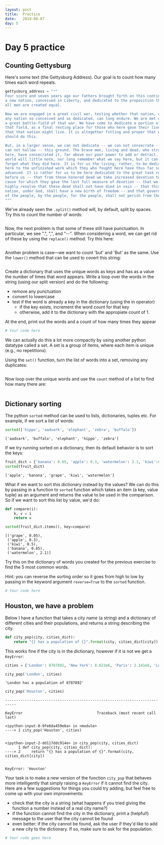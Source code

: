 ```yaml
---
layout: post
title:  Practice
date:   2019-08-07
day: 5
---
```



# Day 5 practice

## Counting Gettysburg

Here's some text (the Gettysburg Address). Our goal is to count how many times each word repeats.


```python
gettysburg_address = """
Four score and seven years ago our fathers brought forth on this continent, 
a new nation, conceived in Liberty, and dedicated to the proposition that 
all men are created equal.

Now we are engaged in a great civil war, testing whether that nation, or 
any nation so conceived and so dedicated, can long endure. We are met on
a great battle-field of that war. We have come to dedicate a portion of
that field, as a final resting place for those who here gave their lives
that that nation might live. It is altogether fitting and proper that we
should do this.

But, in a larger sense, we can not dedicate -- we can not consecrate -- we
can not hallow -- this ground. The brave men, living and dead, who struggled
here, have consecrated it, far above our poor power to add or detract.  The
world will little note, nor long remember what we say here, but it can never
forget what they did here. It is for us the living, rather, to be dedicated
here to the unfinished work which they who fought here have thus far so nobly
advanced. It is rather for us to be here dedicated to the great task remaining
before us -- that from these honored dead we take increased devotion to that
cause for which they gave the last full measure of devotion -- that we here
highly resolve that these dead shall not have died in vain -- that this
nation, under God, shall have a new birth of freedom -- and that government
of the people, by the people, for the people, shall not perish from the earth.
"""
```

We've already seen the `.split()` method will, by default, split by spaces. Try this to count the number of words:


```python

```

Now, the next problem is that some of these still have punctuation. In particular, we see ".", ",", and "--".
When considering a word, we can get rid of these by using the `replace()` method. Try this here:


```python

```

Another problem is case—we want to count 'but' and 'But' as the same. Use the `lower()` method that can be used to covert this string:


```python

```

Create a dictionary that uses the unique words as keys and has as a value the number of times that word appears.
Write a loop over the words in the string (using our split version) and do the following:
- remove any punctuation
- convert to lowercase
- test if the word is already a key in the dictionary (using the in operator)
    * if the key exists, increment the word count for that key
    * otherwise, add it to the dictionary with the appropiate count of 1.
    
At the end, print out the words and a count of how many times they appear


```python
# Your code here
```

We can actually do this a lot more compactly by using another python datatype called a set. A set is a group of items, where each item is unique (e.g., no repetitions).


Using the `set()` function, turn the list of words into a set, removing any duplicates:


```python

```

Now loop over the unique words and use the `count` method of a list to find how many there are:


```python

```

## Dictionary sorting 

The python `sorted` method can be used to lists, dictionaries, tuples etc. For example, if we sort a list of words:


```python
sorted(['hippo', 'aadvark', 'elephant', 'zebra', 'buffalo'])
```




    ['aadvark', 'buffalo', 'elephant', 'hippo', 'zebra']



If we try running sorted on a dictionary, then its default behavior is to sort the keys:


```python
fruit_dict = {'banana': 0.65, 'apple': 0.3, 'watermelon': 2.1, 'kiwi':0.5, 'grape':0.05}
sorted(fruit_dict)
```




    ['apple', 'banana', 'grape', 'kiwi', 'watermelon']



What if we want to sort this dictionary instead by the values? We can do this by passing in a function to `sorted` function which takes an item (a key, value tuple) as an argument and returns the value to be used in the comparison. So if we want to sort this list by value, we'd do:


```python
def compare(i):
    k, v = i
    return v

sorted(fruit_dict.items(), key=compare)
```




    [('grape', 0.05),
     ('apple', 0.3),
     ('kiwi', 0.5),
     ('banana', 0.65),
     ('watermelon', 2.1)]



Try this on the dictionary of words you created for the previous exercise to find the 5 most common words. 

Hint: you can reverse the sorting order so it goes from high to low by passing in the keyword argument `reverse=True` to the `sorted` function.


```python
# Your code here
```

## Houston, we have a problem

Below I have a function that takes a city name (a string) and a dictionary of different cities and their populations, and returns a string describing the city.


```python
def city_pop(city, cities_dict):
    return "{} has a population of {}".format(city, cities_dict[city])
```

This works fine if the city is in the dictionary, however if it is not we get a `KeyError`:


```python
cities = {'London': 8787892, 'New York': 8.623e6, 'Paris': 2.141e6, 'Los Angeles': 4e6}
```


```python
city_pop('London', cities)
```




    'London has a population of 8787892'




```python
city_pop('Houston', cities)
```


    ---------------------------------------------------------------------------

    KeyError                                  Traceback (most recent call last)

    <ipython-input-8-9fe6da459e6a> in <module>
    ----> 1 city_pop('Houston', cities)
    

    <ipython-input-2-dd117ddc914e> in city_pop(city, cities_dict)
          1 def city_pop(city, cities_dict):
    ----> 2     return "{} has a population of {}".format(city, cities_dict[city])
    

    KeyError: 'Houston'


Your task is to make a new version of the function `city_pop` that behaves more intelligently that simply raising a `KeyError` if it cannot find the city. Here are a few suggestions for things you could try adding, but feel free to come up with your own improvements:
- check that the city is a string (what happens if you tried giving the function a number instead of a real city name?)
- if the function cannot find the city in the dictionary, print a (helpful!) message to the user that the city cannot be found
- even better: if the city cannot be found, ask the user if they'd like to add a new city to the dictionary. If so, make sure to ask for the population.


```python
# Your code goes here
```


```python

```
